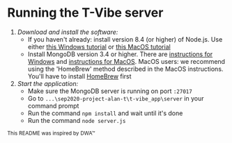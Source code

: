 # Running the T-Vibe server

1. *Download and install the software:*
   - If you haven't already: install version 8.4 (or higher) of Node.js. Use either [this Windows tutorial](https://nodesource.com/blog/installing-nodejs-tutorial-windows/)
     or [this MacOS tutorial](https://nodesource.com/blog/installing-nodejs-tutorial-mac-os-x/)
   - Install MongoDB version 3.4 or higher. There are [instructions for Windows](https://docs.mongodb.com/manual/tutorial/install-mongodb-on-windows/) and [instructions for MacOS](https://docs.mongodb.com/manual/tutorial/install-mongodb-on-os-x/). MacOS users: we recommend using the 'HomeBrew' method described in the MacOS instructions. You'll have to install [HomeBrew](https://brew.sh/) first
2. *Start the application:* 
   - Make sure the MongoDB server is running on port `:27017`
   - Go to `...\sep2020-project-alan-t\t-vibe_app\server` in your command prompt
   - Run the command `npm install` and wait until it's done
   - Run the command `node server.js`

<sub>This README was inspired by DWA™<sub/>
